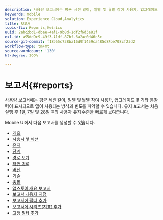 ```yaml
---
description: 사용량 보고서에는 평균 세션 길이, 일별 및 월별 참여 사용자, 업그레이드 및 기타 통찰력이 표시되므로 앱이 사용되는 방식과 빈도를 파악할 수 있습니다. 유지 보고서는 처음 실행 후 1일, 7일 및 28일 후의 사용자 유지 수준을 빠르게 보여줍니다.
keywords: mobile
solution: Experience Cloud,Analytics
title: 보고서
topic-fix: Reports,Metrics
uuid: 2abc2bd1-dbae-4af1-9b8d-1df2f6d3a81f
exl-id: a95dd9c9-49f3-41df-87bf-6a2ac0d46c5c
source-git-commit: f18d65c738ba16d9f1459ca485d87be708cf23d2
workflow-type: tm+mt
source-wordcount: '130'
ht-degree: 100%

---
```


# 보고서{#reports}

사용량 보고서에는 평균 세션 길이, 일별 및 월별 참여 사용자, 업그레이드 및 기타 통찰력이 표시되므로 앱이 사용되는 방식과 빈도를 파악할 수 있습니다. 유지 보고서는 처음 실행 후 1일, 7일 및 28일 후의 사용자 유지 수준을 빠르게 보여줍니다.

Mobile UI에서 다음 보고서를 생성할 수 있습니다.

* [개요](/help/using/usage/usage-overview.md)
* [사용자 및 세션](/help/using/usage/users-sessions.md)
* [유지](/help/using/usage/reports-retention.md)
* [단계](/help/using/usage/reports-funnel.md)
* [경로 보기](/help/using/usage/reports-view-paths.md)
* [작업 경로](/help/using/usage/reports-action-paths.md)
* [버전](/help/using/usage/c-reports-versions.md)
* [기술](/help/using/usage/reports-technology.md)
* [충돌](/help/using/usage/c-crashes.md)
* [앱스토어 개요 보고서](/help/using/usage/c-app-store-store-performance.md)
* [보고서 사용자 지정](/help/using/usage/reports-customize/reports-customize.md)
* [보고서에 필터 추가](/help/using/usage/reports-customize/t-reports-customize.md)
* [보고서에 시리즈(지표) 추가](/help/using/usage/reports-customize/t-reports-series.md)
* [고정 필터 추가](/help/using/usage/reports-customize/t-sticky-filter.md)
